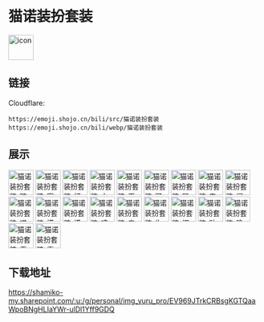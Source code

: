 # 猫诺装扮套装
<img src="https://emoji.shojo.cn/bili/src/猫诺装扮套装/icon.png" width="50" height="50" alt="icon">

## 链接
Cloudflare:
```
https://emoji.shojo.cn/bili/src/猫诺装扮套装
https://emoji.shojo.cn/bili/webp/猫诺装扮套装
```
## 展示
<img src="https://emoji.shojo.cn/bili/src/猫诺装扮套装/猫诺装扮套装-暗中观察.png" width="50" height="50" alt="猫诺装扮套装-暗中观察">
<img src="https://emoji.shojo.cn/bili/src/猫诺装扮套装/猫诺装扮套装-察觉.png" width="50" height="50" alt="猫诺装扮套装-察觉">
<img src="https://emoji.shojo.cn/bili/src/猫诺装扮套装/猫诺装扮套装-打CALL.png" width="50" height="50" alt="猫诺装扮套装-打CALL">
<img src="https://emoji.shojo.cn/bili/src/猫诺装扮套装/猫诺装扮套装-大气.png" width="50" height="50" alt="猫诺装扮套装-大气">
<img src="https://emoji.shojo.cn/bili/src/猫诺装扮套装/猫诺装扮套装-干杯.png" width="50" height="50" alt="猫诺装扮套装-干杯">
<img src="https://emoji.shojo.cn/bili/src/猫诺装扮套装/猫诺装扮套装-可恶！.png" width="50" height="50" alt="猫诺装扮套装-可恶！">
<img src="https://emoji.shojo.cn/bili/src/猫诺装扮套装/猫诺装扮套装-哭泣.png" width="50" height="50" alt="猫诺装扮套装-哭泣">
<img src="https://emoji.shojo.cn/bili/src/猫诺装扮套装/猫诺装扮套装-来咯！.png" width="50" height="50" alt="猫诺装扮套装-来咯！">
<img src="https://emoji.shojo.cn/bili/src/猫诺装扮套装/猫诺装扮套装-闷气.png" width="50" height="50" alt="猫诺装扮套装-闷气">
<img src="https://emoji.shojo.cn/bili/src/猫诺装扮套装/猫诺装扮套装-喵喵.png" width="50" height="50" alt="猫诺装扮套装-喵喵">
<img src="https://emoji.shojo.cn/bili/src/猫诺装扮套装/猫诺装扮套装-摸摸头.png" width="50" height="50" alt="猫诺装扮套装-摸摸头">
<img src="https://emoji.shojo.cn/bili/src/猫诺装扮套装/猫诺装扮套装-摸鱼.png" width="50" height="50" alt="猫诺装扮套装-摸鱼">
<img src="https://emoji.shojo.cn/bili/src/猫诺装扮套装/猫诺装扮套装-噢不！.png" width="50" height="50" alt="猫诺装扮套装-噢不！">
<img src="https://emoji.shojo.cn/bili/src/猫诺装扮套装/猫诺装扮套装-亲亲.png" width="50" height="50" alt="猫诺装扮套装-亲亲">
<img src="https://emoji.shojo.cn/bili/src/猫诺装扮套装/猫诺装扮套装-生气.png" width="50" height="50" alt="猫诺装扮套装-生气">
<img src="https://emoji.shojo.cn/bili/src/猫诺装扮套装/猫诺装扮套装-探头.png" width="50" height="50" alt="猫诺装扮套装-探头">
<img src="https://emoji.shojo.cn/bili/src/猫诺装扮套装/猫诺装扮套装-贴贴.png" width="50" height="50" alt="猫诺装扮套装-贴贴">
<img src="https://emoji.shojo.cn/bili/src/猫诺装扮套装/猫诺装扮套装-晚安.png" width="50" height="50" alt="猫诺装扮套装-晚安">
<img src="https://emoji.shojo.cn/bili/src/猫诺装扮套装/猫诺装扮套装-无语.png" width="50" height="50" alt="猫诺装扮套装-无语">
<img src="https://emoji.shojo.cn/bili/src/猫诺装扮套装/猫诺装扮套装-喜欢.png" width="50" height="50" alt="猫诺装扮套装-喜欢">

## 下载地址

https://shamiko-my.sharepoint.com/:u:/g/personal/img_yuru_pro/EV969JTrkCRBsgKGTQaaWpoBNgHLIaYWr-ulDl1Yff9GDQ